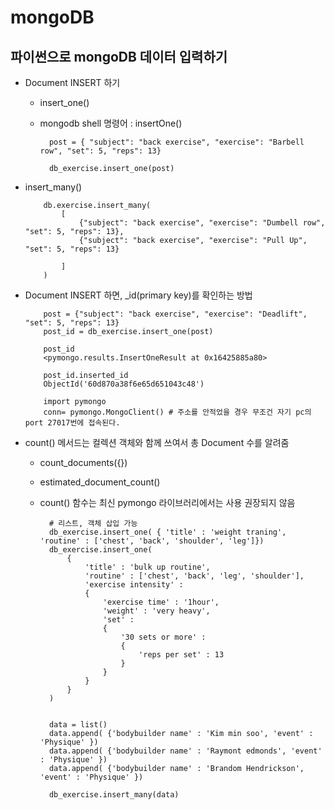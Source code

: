 # mongoDB

## 파이썬으로 mongoDB 데이터 입력하기

- Document INSERT 하기
  - insert_one()
  - mongodb shell 명령어 : insertOne()

    
          post = { "subject": "back exercise", "exercise": "Barbell row", "set": 5, "reps": 13}
          
          db_exercise.insert_one(post)

- insert_many()


          db.exercise.insert_many(
              [
                  {"subject": "back exercise", "exercise": "Dumbell row", "set": 5, "reps": 13},
                  {"subject": "back exercise", "exercise": "Pull Up", "set": 5, "reps": 13}
                  
              ]
          )

- Document INSERT 하면, _id(primary key)를 확인하는 방법

    
          post = {"subject": "back exercise", "exercise": "Deadlift", "set": 5, "reps": 13}
          post_id = db_exercise.insert_one(post)
          
          post_id
          <pymongo.results.InsertOneResult at 0x16425885a80>
          
          post_id.inserted_id
          ObjectId('60d870a38f6e65d651043c48')
      
          import pymongo
          conn= pymongo.MongoClient() # 주소를 안적었을 경우 무조건 자기 pc의 port 27017번에 접속된다.

- count() 메서드는 컬렉션 객체와 함께 쓰여서 총 Document 수를 알려줌
  - count_documents({})
  - estimated_document_count()
  - count() 함수는 최신 pymongo 라이브러리에서는 사용 권장되지 않음
  
    

          # 리스트, 객체 삽입 가능 
          db_exercise.insert_one( { 'title' : 'weight traning', 'routine' : ['chest', 'back', 'shoulder', 'leg']})
          db_exercise.insert_one(
              {
                  'title' : 'bulk up routine',
                  'routine' : ['chest', 'back', 'leg', 'shoulder'],
                  'exercise intensity' :
                  {
                      'exercise time' : '1hour',
                      'weight' : 'very heavy',
                      'set' :
                      {
                          '30 sets or more' :
                          { 
                              'reps per set' : 13
                          }
                      }
                  }
              }
          )
      
      
          data = list()
          data.append( {'bodybuilder name' : 'Kim min soo', 'event' : 'Physique' })
          data.append( {'bodybuilder name' : 'Raymont edmonds', 'event' : 'Physique' })
          data.append( {'bodybuilder name' : 'Brandom Hendrickson', 'event' : 'Physique' })
          
          db_exercise.insert_many(data)